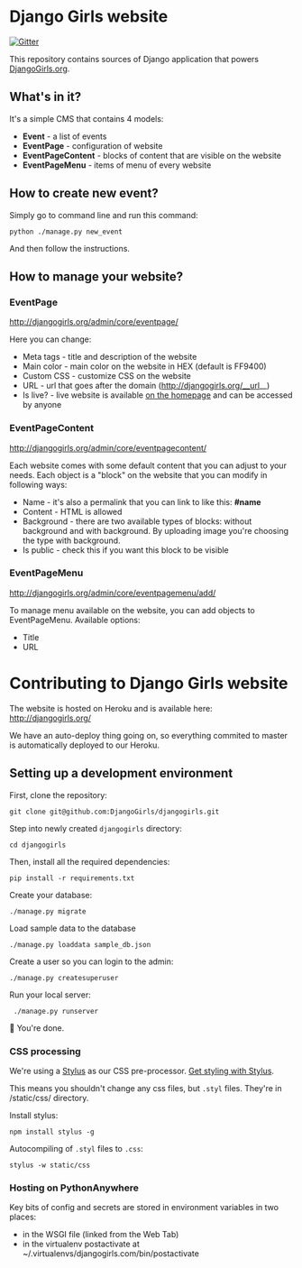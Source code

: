 # Django Girls website

[![Gitter](https://badges.gitter.im/Join%20Chat.svg)](https://gitter.im/djangogirlsjobs/djangogirls?utm_source=badge&utm_medium=badge&utm_campaign=pr-badge&utm_content=badge)

This repository contains sources of Django application that powers [DjangoGirls.org](http://djangogirls.org/).

## What's in it?

It's a simple CMS that contains 4 models:

- __Event__ - a list of events
- __EventPage__ - configuration of website
- __EventPageContent__ - blocks of content that are visible on the website
- __EventPageMenu__ - items of menu of every website

## How to create new event?

Simply go to command line and run this command:

    python ./manage.py new_event

And then follow the instructions.

## How to manage your website?

### EventPage

http://djangogirls.org/admin/core/eventpage/

Here you can change:
- Meta tags - title and description of the website
- Main color - main color on the website in HEX (default is FF9400)
- Custom CSS - customize CSS on the website
- URL - url that goes after the domain (http://djangogirls.org/__url__)
- Is live? - live website is available [on the homepage](http://djangogirls.org/) and can be accessed by anyone

### EventPageContent

http://djangogirls.org/admin/core/eventpagecontent/

Each website comes with some default content that you can adjust to your needs. Each object is a "block" on the website that you can modify in following ways:
- Name - it's also a permalink that you can link to like this: __#name__
- Content - HTML is allowed
- Background - there are two available types of blocks: without background and with background. By uploading image you're choosing the type with background.
- Is public - check this if you want this block to be visible

### EventPageMenu

http://djangogirls.org/admin/core/eventpagemenu/add/

To manage menu available on the website, you can add objects to EventPageMenu. Available options:
- Title
- URL


# Contributing to Django Girls website

The website is hosted on Heroku and is available here: http://djangogirls.org/

We have an auto-deploy thing going on, so everything commited to master is automatically deployed to our Heroku. 

## Setting up a development environment

First, clone the repository:

    git clone git@github.com:DjangoGirls/djangogirls.git
  
Step into newly created `djangogirls` directory:

    cd djangogirls
  
Then, install all the required dependencies:

    pip install -r requirements.txt

Create your database:

    ./manage.py migrate
  
Load sample data to the database

    ./manage.py loaddata sample_db.json
    
Create a user so you can login to the admin:

    ./manage.py createsuperuser
  
Run your local server:

     ./manage.py runserver
  
:tada: You're done.

### CSS processing

We're using a [Stylus](http://learnboost.github.io/stylus/) as our CSS pre-processor. [Get styling with Stylus](http://learnboost.github.io/stylus/#get-styling-with-stylus).

This means you shouldn't change any css files, but `.styl` files. They're in /static/css/ directory.

Install stylus:

    npm install stylus -g
  
Autocompiling of `.styl` files to `.css`:

    stylus -w static/css


### Hosting on PythonAnywhere

Key bits of config and secrets are stored in environment variables in two places:

* in the WSGI file (linked from the Web Tab)
* in the virtualenv postactivate at ~/.virtualenvs/djangogirls.com/bin/postactivate

